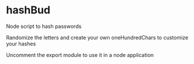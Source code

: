 # hashBud
Node script to hash passwords

Randomize the letters and create your own oneHundredChars to customize your hashes

Uncomment the export module to use it in a node application 
